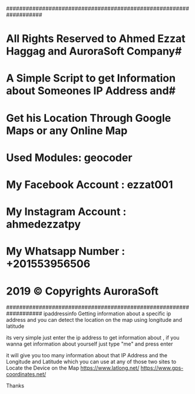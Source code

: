 ###################################################################
# All Rights Reserved to Ahmed Ezzat Haggag and AuroraSoft Company#
# A Simple Script to get Information about Someones IP Address and#
# Get his Location Through Google Maps or any Online Map          #
# Used Modules: geocoder                                          #
# My Facebook Account : ezzat001                                  #
# My Instagram Account : ahmedezzatpy                             #
# My Whatsapp Number : +201553956506                              #
# 2019 © Copyrights AuroraSoft                                    #
###################################################################
ipaddressinfo
Getting information about a specific ip address and you can detect the location on the map using longitude and latitude

its very simple just enter the ip address to get information about , if you wanna get information about yourself just type "me" and 
press enter

it will give you too many information about that IP Address and the Longitude and Latitude which you can use at any of those two sites
to Locate the Device on the Map
https://www.latlong.net/
https://www.gps-coordinates.net/

Thanks
